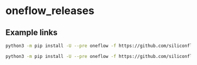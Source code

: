 # oneflow_releases

## Example links
```bash
python3 -m pip install -U --pre oneflow -f https://github.com/siliconflow/oneflow_releases/releases/expanded_assets/community_cu121
```

```bash
python3 -m pip install -U --pre oneflow -f https://github.com/siliconflow/oneflow_releases/releases/expanded_assets/enterprise_cu121
```
